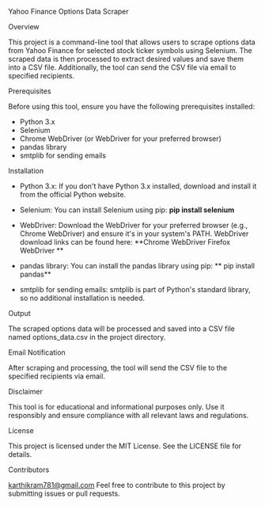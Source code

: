 Yahoo Finance Options Data Scraper

Overview

This project is a command-line tool that allows users to scrape options data from Yahoo Finance for selected stock ticker symbols using Selenium. The scraped data is then processed to extract desired values and save them into a CSV file. Additionally, the tool can send the CSV file via email to specified recipients.

Prerequisites

Before using this tool, ensure you have the following prerequisites installed:              

- Python 3.x
- Selenium
- Chrome WebDriver (or WebDriver for your preferred browser)
- pandas library
- smtplib for sending emails

Installation

- Python 3.x: If you don't have Python 3.x installed, download and install it from the official Python website.
  
- Selenium: You can install Selenium using pip:
  **pip install selenium**

- WebDriver: Download the WebDriver for your preferred browser (e.g., Chrome WebDriver) and ensure it's in your system's PATH. WebDriver download links can be found here:
  **Chrome WebDriver
  Firefox WebDriver
  **
  
- pandas library: You can install the pandas library using pip:
**  pip install pandas**

- smtplib for sending emails: smtplib is part of Python's standard library, so no additional installation is needed.

Output

The scraped options data will be processed and saved into a CSV file named options_data.csv in the project directory.

Email Notification

After scraping and processing, the tool will send the CSV file to the specified recipients via email.

Disclaimer

This tool is for educational and informational purposes only. Use it responsibly and ensure compliance with all relevant laws and regulations.

License

This project is licensed under the MIT License. See the LICENSE file for details.

Contributors

karthikram781@gmail.com
Feel free to contribute to this project by submitting issues or pull requests.
